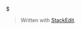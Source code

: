 
$ 

> Written with [StackEdit](https://stackedit.io/).
<!--stackedit_data:
eyJoaXN0b3J5IjpbMTU1NzA3Nzg2NF19
-->